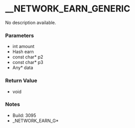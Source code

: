 # __NETWORK_EARN_GENERIC

No description available.

### Parameters
* int amount
* Hash earn
* const char* p2
* const char* p3
* Any* data

### Return Value
* void

### Notes
* Build: 3095
* _NETWORK_EARN_G*

